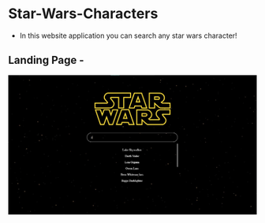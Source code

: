 # Star-Wars-Characters

- In this website application you can search any star wars character!

## Landing Page -

![Screenshot1](./Star%20Wars/CSS/Screenshot1.jpg)